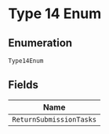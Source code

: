 
# Type 14 Enum

## Enumeration

`Type14Enum`

## Fields

| Name |
|  --- |
| `ReturnSubmissionTasks` |


